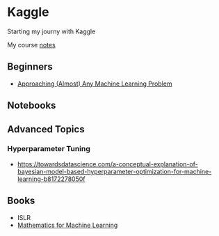 # Kaggle

Starting my journy with Kaggle

My course [notes](notes)

## Beginners

- [Approaching (Almost) Any Machine Learning Problem](https://www.linkedin.com/pulse/approaching-almost-any-machine-learning-problem-abhishek-thakur/)


## Notebooks

## Advanced Topics

### Hyperparameter Tuning

- https://towardsdatascience.com/a-conceptual-explanation-of-bayesian-model-based-hyperparameter-optimization-for-machine-learning-b8172278050f


## Books

- ISLR
- [Mathematics for Machine Learning](https://mml-book.github.io)
